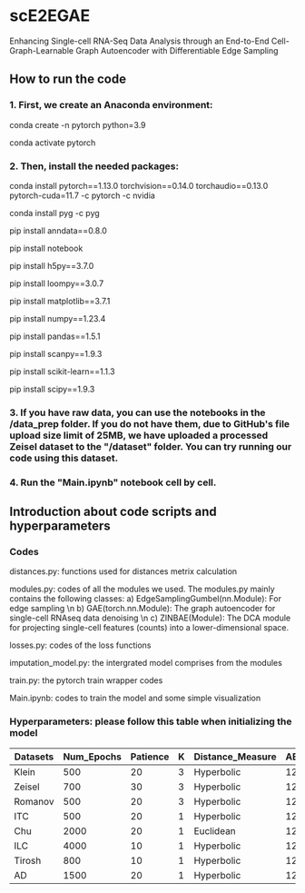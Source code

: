 # scE2EGAE
Enhancing Single-cell RNA-Seq Data Analysis through an End-to-End Cell-Graph-Learnable Graph Autoencoder with Differentiable Edge Sampling  

## How to run the code

### 1. First, we create an Anaconda environment:
   
   conda create -n pytorch python=3.9
   
   conda activate pytorch
   
### 2. Then, install the needed packages:
   
   conda install pytorch==1.13.0 torchvision==0.14.0 torchaudio==0.13.0 pytorch-cuda=11.7 -c pytorch -c nvidia
   
   conda install pyg -c pyg
   
   pip install anndata==0.8.0
   
   pip install notebook
   
   pip install h5py==3.7.0
   
   pip install loompy==3.0.7
   
   pip install matplotlib==3.7.1
   
   pip install numpy==1.23.4
   
   pip install pandas==1.5.1
   
   pip install scanpy==1.9.3
   
   pip install scikit-learn==1.1.3
   
   pip install scipy==1.9.3

### 3. If you have raw data, you can use the notebooks in the /data_prep folder. If you do not have them, due to GitHub's file upload size limit of 25MB, we have uploaded a processed Zeisel dataset to the "/dataset" folder. You can try running our code using this dataset.

### 4. Run the "Main.ipynb" notebook cell by cell.

## Introduction about code scripts and hyperparameters 

### Codes

   distances.py: functions used for distances metrix calculation

   modules.py: codes of all the modules we used. The modules.py mainly contains the following classes:
               a) EdgeSamplingGumbel(nn.Module): For edge sampling \n
               b) GAE(torch.nn.Module): The graph autoencoder for single-cell RNAseq data denoising \n
               c) ZINBAE(Module): The DCA module for projecting single-cell features (counts) into a lower-dimensional space.

   losses.py: codes of the loss functions

   imputation_model.py: the intergrated model comprises from the modules

   train.py: the pytorch train wrapper codes

   Main.ipynb: codes to train the model and some simple visualization
   
### Hyperparameters: please follow this table when initializing the model

| Datasets | Num_Epochs | Patience | K | Distance_Measure | AE_Dim | GAE_Dim | Dropout_GAE | LR    | Alpha  | Beta | MSE_V2 | 
|----------|------------|----------|---|------------------|--------|---------|-------------|-------|--------|------|--------|
| Klein    | 500        | 20       | 3 | Hyperbolic       | 128    | 2000    | 0           | 0.003 | 0.0005 | 1    | False  | 
| Zeisel   | 700        | 30       | 3 | Hyperbolic       | 128    | 2000    | 0.1         | 0.003 | 0.001  | 1    | True   |
| Romanov  | 500        | 20       | 3 | Hyperbolic       | 128    | 2000    | 0.1         | 0.003 | 0.0005 | 1    | False  |
| ITC      | 500        | 20       | 1 | Hyperbolic       | 128    | 2000    | 0.1         | 0.003 | 0.001  | 1    | False  |
| Chu      | 2000       | 20       | 1 | Euclidean        | 128    | 2000    | 0           | 0.003 | 0.001  | 1    | False  |
| ILC      | 4000       | 10       | 1 | Hyperbolic       | 128    | 2000    | 0           | 0.003 | 0.001  | 1    | False  |
| Tirosh   | 800        | 10       | 1 | Hyperbolic       | 128    | 128     | 0           | 0.003 | 0.001  | 1    | False  |
| AD       | 1500       | 20       | 1 | Hyperbolic       | 128    | 64      | 0           | 0.003 | 0.001  | 1    | False  |



